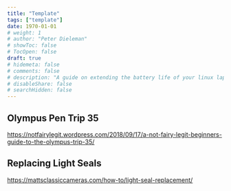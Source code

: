 ```yaml
---
title: "Template"
tags: ["template"]
date: 1970-01-01
# weight: 1
# author: "Peter Dieleman"
# showToc: false
# TocOpen: false
draft: true
# hidemeta: false
# comments: false
# description: "A guide on extending the battery life of your linux laptop"
# disableShare: false
# searchHidden: false
---
```


## Olympus Pen Trip 35

<https://notfairylegit.wordpress.com/2018/09/17/a-not-fairy-legit-beginners-guide-to-the-olympus-trip-35/>

## Replacing Light Seals

<https://mattsclassiccameras.com/how-to/light-seal-replacement/>

